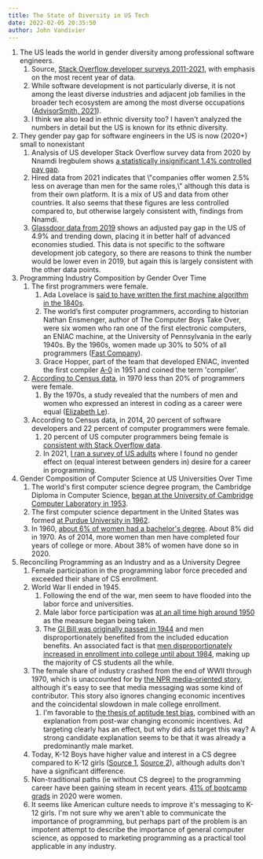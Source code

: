 ```yaml
---
title: The State of Diversity in US Tech
date: 2022-02-05 20:35:50
author: John Vandivier
---
```




<!-- wp:list {\"ordered\":true} -->
<ol id=\"block-171d3ffc-a39f-4ab7-a6a1-a0b57d722dd0\"><li>The US leads the world in gender diversity among professional software engineers.<ol><li>Source, <a href=\"https://insights.stackoverflow.com/survey/\">Stack Overflow developer surveys 2011-2021</a>, with emphasis on the most recent year of data.</li><li>While software development is not particularly diverse, it is not among the least diverse industries and adjacent job families in the broader tech ecosystem are among the most diverse occupations (<a href=\"https://advisorsmith.com/data/most-and-least-diverse-high-paying-professions/\">AdvisorSmith, 2021</a>).</li><li>I think we also lead in ethnic diversity too? I haven't analyzed the numbers in detail but the US is known for its ethnic diversity.</li></ol></li><li>They gender pay gap for software engineers in the US is now (2020+) small to nonexistant<ol><li>Analysis of US developer Stack Overflow survey data from 2020 by Nnamdi Iregbulem shows <a href=\"https://whoisnnamdi.com/age-race-gender-software-engineering-pay/\">a statistically insignificant 1.4% controlled pay gap</a>.</li><li>Hired data from 2021 indicates that \"companies offer women 2.5% less on average than men for the same roles,\" although this data is from their own platform. It is a mix of US and data from other countries. It also seems that these figures are less controlled compared to, but otherwise largely consistent with, findings from Nnamdi.</li><li><a href=\"https://www.glassdoor.com/research/gender-pay-gap-2019/\">Glassdoor data from 2019</a> shows an adjusted pay gap in the US of 4.9% and trending down, placing it in better half of advanced economies studied. This data is not specific to the software development job category, so there are reasons to think the number would be lower even in 2019, but again this is largely consistent with the other data points.</li></ol></li><li>Programming Industry Composition by Gender Over Time<ol><li>The first programmers were female.<ol><li>Ada Lovelace is <a href=\"https://www.mentalfloss.com/article/53131/ada-lovelace-first-computer-programmer\">said to have written the first machine algorithm in the 1840s</a>.</li><li>The world’s first computer programmers, according to historian Nathan Ensmenger, author of The Computer Boys Take Over, were six women who ran one of the first electronic computers, an ENIAC machine, at the University of Pennsylvania in the early 1940s. By the 1960s, women made up 30% to 50% of all programmers (<a href=\"https://www.fastcompany.com/3037269/the-fascinating-evolution-of-brogramming-and-the-fight-to-get-women-back\">Fast Company</a>).</li><li>Grace Hopper, part of the team that developed ENIAC, invented the first compiler <a href=\"https://en.wikipedia.org/wiki/A-0_System\">A-0</a> in 1951 and coined the term 'compiler'.</li></ol></li><li><a href=\"https://www.census.gov/content/dam/Census/library/publications/2016/acs/acs-35.pdf\">According to Census data</a>, in 1970 less than 20% of programmers were female.<ol><li>By the 1970s, a study revealed that the numbers of men and women who expressed an interest in coding as a career were equal (<a href=\"https://medium.com/@elizabethlemk/a-brief-history-of-female-programmers-f1035fe330c1\">Elizabeth Le</a>).</li></ol></li><li>According to Census data, in 2014, 20 percent of software developers and 22 percent of computer programmers were female.<ol><li>20 percent of US computer programmers being female is <a href=\"https://twitter.com/JohnVandivier/status/1459991633886388233\">consistent with Stack Overflow data</a>.</li><li>In 2021, <a href=\"https://github.com/Vandivier/research-dissertation-case-for-alt-ed/tree/master/papers/alt-ed-gender\">I ran a survey of US adults</a> where I found no gender effect on (equal interest between genders in) desire for a career in programming.</li></ol></li></ol></li><li>Gender Composition of Computer Science at US Universities Over Time<ol><li>The world's first computer science degree program, the Cambridge Diploma in Computer Science, <a href=\"https://en.wikipedia.org/w/index.php?title=Computer_science&amp;oldid=1067935271#History\">began at the University of Cambridge Computer Laboratory in 1953</a>.</li><li>The first computer science department in the United States was formed <a href=\"https://en.wikipedia.org/w/index.php?title=Computer_science&amp;oldid=1067935271#History\">at Purdue University in 1962</a>.</li><li>In 1960, <a href=\"https://www.statista.com/statistics/184272/educational-attainment-of-college-diploma-or-higher-by-gender/\">about 6% of women had a bachelor's degree</a>. About 8% did in 1970. As of 2014, more women than men have completed four years of college or more. About 38% of women have done so in 2020.</li></ol></li><li>Reconciling Programming as an Industry and as a University Degree<ol><li>Female participation in the programming labor force preceded and exceeded their share of CS enrollment.</li><li>World War II ended in 1945.<ol><li>Following the end of the war, men seem to have flooded into the labor force and universities.</li><li>Male labor force participation was <a href=\"https://fred.stlouisfed.org/series/LNS11300001\">at an all time high around 1950</a> as the measure began being taken.</li><li>The <a href=\"https://en.wikipedia.org/w/index.php?title=G.I._Bill&amp;oldid=1065455576\">GI Bill was originally passed in 1944</a> and men disproportionately benefited from the included education benefits. An associated fact is that <a href=\"http://statista.com/statistics/184272/educational-attainment-of-college-diploma-or-higher-by-gender/\">men disproportionately increased in enrollment into college until about 1984</a>, making up the majority of CS students all the while.</li></ol></li><li>The female share of industry crashed from the end of WWII through 1970, which is unaccounted for by <a href=\"https://www.npr.org/sections/money/2014/10/21/357629765/when-women-stopped-coding\">the NPR media-oriented story</a>, although it's easy to see that media messaging was some kind of contributor. This story also ignores changing economic incentives and the coincidental slowdown in male college enrollment.<ol><li>I'm favorable to <a href=\"https://www.theatlantic.com/business/archive/2016/09/what-programmings-past-reveals-about-todays-gender-pay-gap/498797/\">the thesis of aptitude test bias</a>, combined with an explanation from post-war changing economic incentives. Ad targeting clearly has an effect, but why did ads target this way? A strong candidate explanation seems to be that it was already a predominantly male market.</li></ol></li><li>Today, K-12 Boys have higher value and interest in a CS degree compared to K-12 girls (<a href=\"https://thejournal.com/articles/2020/09/29/gallup-google-research-finds-that-gender-gap-toward-cs-remains.aspx\">Source 1</a>, <a href=\"https://www.statista.com/statistics/1251729/united-states-computer-science-interest-students-gender/\">Source 2</a>), although adults don't have a significant difference.</li><li>Non-traditional paths (ie without CS degree) to the programming career have been gaining steam in recent years. <a href=\"https://www.coursereport.com/blog/data-dive-gender-in-coding-bootcamps\">41% of bootcamp grads</a> in 2020 were women.</li><li>It seems like American culture needs to improve it's messaging to K-12 girls. I'm not sure why we aren't able to communicate the importance of programming, but perhaps part of the problem is an impotent attempt to describe the importance of general computer science, as opposed to marketing programming as a practical tool applicable in any industry.</li></ol></li></ol>
<!-- /wp:list -->